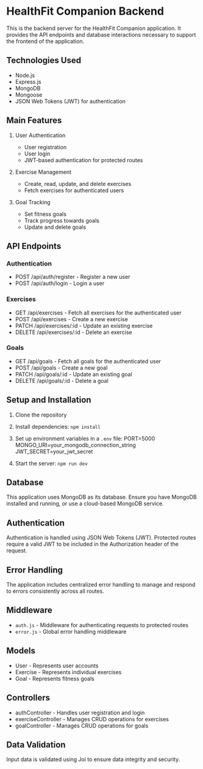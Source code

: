 # HealthFit Companion Backend

This is the backend server for the HealthFit Companion application. It provides the API endpoints and database interactions necessary to support the frontend of the application.

## Technologies Used

- Node.js
- Express.js
- MongoDB
- Mongoose
- JSON Web Tokens (JWT) for authentication

## Main Features

1. User Authentication
   - User registration
   - User login
   - JWT-based authentication for protected routes

2. Exercise Management
   - Create, read, update, and delete exercises
   - Fetch exercises for authenticated users

3. Goal Tracking
   - Set fitness goals
   - Track progress towards goals
   - Update and delete goals

## API Endpoints

### Authentication

- POST /api/auth/register - Register a new user
- POST /api/auth/login - Login a user

### Exercises

- GET /api/exercises - Fetch all exercises for the authenticated user
- POST /api/exercises - Create a new exercise
- PATCH /api/exercises/:id - Update an existing exercise
- DELETE /api/exercises/:id - Delete an exercise

### Goals

- GET /api/goals - Fetch all goals for the authenticated user
- POST /api/goals - Create a new goal
- PATCH /api/goals/:id - Update an existing goal
- DELETE /api/goals/:id - Delete a goal

## Setup and Installation

1. Clone the repository
2. Install dependencies: `npm install`
3. Set up environment variables in a `.env` file:
PORT=5000
MONGO_URI=your_mongodb_connection_string
JWT_SECRET=your_jwt_secret

4. Start the server: `npm run dev`

## Database

This application uses MongoDB as its database. Ensure you have MongoDB installed and running, or use a cloud-based MongoDB service.

## Authentication

Authentication is handled using JSON Web Tokens (JWT). Protected routes require a valid JWT to be included in the Authorization header of the request.

## Error Handling

The application includes centralized error handling to manage and respond to errors consistently across all routes.

## Middleware

- `auth.js` - Middleware for authenticating requests to protected routes
- `error.js` - Global error handling middleware

## Models

- User - Represents user accounts
- Exercise - Represents individual exercises
- Goal - Represents fitness goals

## Controllers

- authController - Handles user registration and login
- exerciseController - Manages CRUD operations for exercises
- goalController - Manages CRUD operations for goals

## Data Validation

Input data is validated using Joi to ensure data integrity and security.
